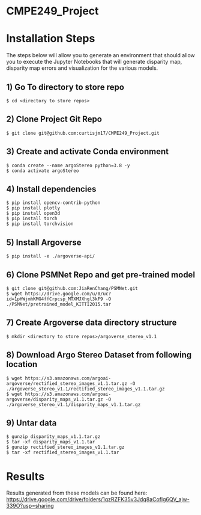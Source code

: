 # CMPE249_Project

# Installation Steps
The steps below will allow you to generate an environment that should allow you to execute the Jupyter Notebooks that will generate disparity map, disparity map errors and visualization for the various models.

## 1) Go To directory to store repo
    $ cd <directory to store repos>

## 2) Clone Project Git Repo
    $ git clone git@github.com:curtisjm17/CMPE249_Project.git

## 3) Create and activate Conda environment
    $ conda create --name argoStereo python=3.8 -y
    $ conda activate argoStereo

## 4) Install dependencies
    $ pip install opencv-contrib-python
    $ pip install plotly
    $ pip install open3d
    $ pip install torch
    $ pip install torchvision

## 5) Install Argoverse
    $ pip install -e ./argoverse-api/

## 6) Clone PSMNet Repo and get pre-trained model
    $ git clone git@github.com:JiaRenChang/PSMNet.git
    $ wget https://drive.google.com/u/0/uc?id=1pHWjmhKMG4ffCrpcsp_MTXMJXhgl3kF9 -O ./PSMNet/pretrained_model_KITTI2015.tar 

## 7) Create Argoverse data directory structure
    $ mkdir <directory to store repos>/argoverse_stereo_v1.1

## 8) Download Argo Stereo Dataset from following location
    $ wget https://s3.amazonaws.com/argoai-argoverse/rectified_stereo_images_v1.1.tar.gz -O ./argoverse_stereo_v1.1/rectified_stereo_images_v1.1.tar.gz
    $ wget https://s3.amazonaws.com/argoai-argoverse/disparity_maps_v1.1.tar.gz -O ./argoverse_stereo_v1.1/disparity_maps_v1.1.tar.gz 

## 9) Untar data
    $ gunzip disparity_maps_v1.1.tar.gz
    $ tar -xf disparity_maps_v1.1.tar
    $ gunzip rectified_stereo_images_v1.1.tar.gz
    $ tar -xf rectified_stereo_images_v1.1.tar

# Results
Results generated from these models can be found here:\
https://drive.google.com/drive/folders/1qzRZFK35v3Jdq8aCoflg6QV_ajw-339O?usp=sharing
